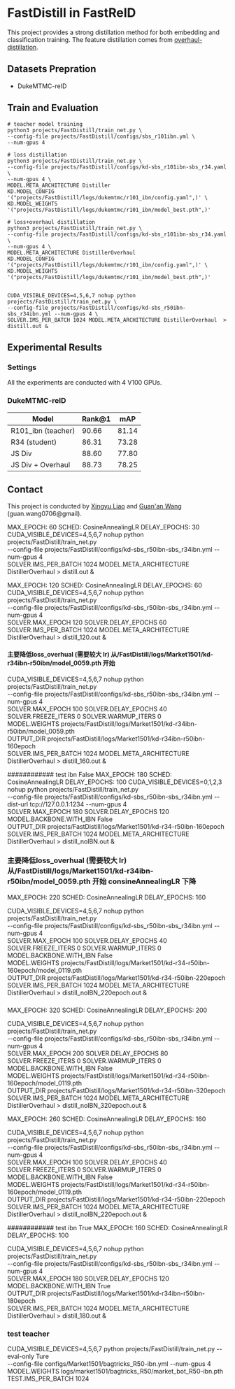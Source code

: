 # FastDistill in FastReID

This project provides a strong distillation method for both embedding and classification training.
The feature distillation comes from [overhaul-distillation](https://github.com/clovaai/overhaul-distillation/tree/master/ImageNet).


## Datasets Prepration
- DukeMTMC-reID


## Train and Evaluation
```shell
# teacher model training
python3 projects/FastDistill/train_net.py \
--config-file projects/FastDistill/configs/sbs_r101ibn.yml \
--num-gpus 4

# loss distillation
python3 projects/FastDistill/train_net.py \
--config-file projects/FastDistill/configs/kd-sbs_r101ibn-sbs_r34.yaml \
--num-gpus 4 \
MODEL.META_ARCHITECTURE Distiller
KD.MODEL_CONFIG '("projects/FastDistill/logs/dukemtmc/r101_ibn/config.yaml",)' \
KD.MODEL_WEIGHTS '("projects/FastDistill/logs/dukemtmc/r101_ibn/model_best.pth",)'

# loss+overhaul distillation
python3 projects/FastDistill/train_net.py \
--config-file projects/FastDistill/configs/kd-sbs_r101ibn-sbs_r34.yaml \
--num-gpus 4 \
MODEL.META_ARCHITECTURE DistillerOverhaul
KD.MODEL_CONFIG '("projects/FastDistill/logs/dukemtmc/r101_ibn/config.yaml",)' \
KD.MODEL_WEIGHTS '("projects/FastDistill/logs/dukemtmc/r101_ibn/model_best.pth",)'


CUDA_VISIBLE_DEVICES=4,5,6,7 nohup python projects/FastDistill/train_net.py \
--config-file projects/FastDistill/configs/kd-sbs_r50ibn-sbs_r34ibn.yml --num-gpus 4 \
SOLVER.IMS_PER_BATCH 1024 MODEL.META_ARCHITECTURE DistillerOverhaul  > distill.out & 
```

## Experimental Results

### Settings

All the experiments are conducted with 4 V100 GPUs.


### DukeMTMC-reID

| Model | Rank@1 | mAP |
| --- | --- | --- |
| R101_ibn (teacher) | 90.66 | 81.14 |
| R34 (student) | 86.31 | 73.28 |
| JS Div | 88.60 | 77.80 |
| JS Div + Overhaul | 88.73 | 78.25 |

## Contact
This project is conducted by [Xingyu Liao](https://github.com/L1aoXingyu) and [Guan'an Wang](https://wangguanan.github.io/) (guan.wang0706@gmail).


MAX_EPOCH: 60  SCHED: CosineAnnealingLR  DELAY_EPOCHS: 30
CUDA_VISIBLE_DEVICES=4,5,6,7 nohup python projects/FastDistill/train_net.py \
--config-file projects/FastDistill/configs/kd-sbs_r50ibn-sbs_r34ibn.yml --num-gpus 4 \
SOLVER.IMS_PER_BATCH 1024 MODEL.META_ARCHITECTURE DistillerOverhaul  > distill.out & 


MAX_EPOCH: 120  SCHED: CosineAnnealingLR  DELAY_EPOCHS: 60
CUDA_VISIBLE_DEVICES=4,5,6,7 nohup python projects/FastDistill/train_net.py \
--config-file projects/FastDistill/configs/kd-sbs_r50ibn-sbs_r34ibn.yml --num-gpus 4 \
SOLVER.MAX_EPOCH 120   SOLVER.DELAY_EPOCHS 60  \
SOLVER.IMS_PER_BATCH 1024 MODEL.META_ARCHITECTURE DistillerOverhaul  > distill_120.out & 

#### 主要降低loss_overhual (需要较大 lr) 从/FastDistill/logs/Market1501/kd-r34ibn-r50ibn/model_0059.pth 开始
CUDA_VISIBLE_DEVICES=4,5,6,7 nohup python projects/FastDistill/train_net.py \
--config-file projects/FastDistill/configs/kd-sbs_r50ibn-sbs_r34ibn.yml --num-gpus 4 \
SOLVER.MAX_EPOCH 100  SOLVER.DELAY_EPOCHS 40 SOLVER.FREEZE_ITERS 0 SOLVER.WARMUP_ITERS 0 \
MODEL.WEIGHTS projects/FastDistill/logs/Market1501/kd-r34ibn-r50ibn/model_0059.pth \
OUTPUT_DIR projects/FastDistill/logs/Market1501/kd-r34ibn-r50ibn-160epoch \
SOLVER.IMS_PER_BATCH 1024 MODEL.META_ARCHITECTURE DistillerOverhaul  > distill_160.out &


############ test ibn False
MAX_EPOCH: 180 SCHED: CosineAnnealingLR  DELAY_EPOCHS: 100
CUDA_VISIBLE_DEVICES=0,1,2,3 nohup python projects/FastDistill/train_net.py \
--config-file projects/FastDistill/configs/kd-sbs_r50ibn-sbs_r34ibn.yml --dist-url tcp://127.0.0.1:1234 --num-gpus 4 \
SOLVER.MAX_EPOCH 180  SOLVER.DELAY_EPOCHS 120  MODEL.BACKBONE.WITH_IBN False \
OUTPUT_DIR projects/FastDistill/logs/Market1501/kd-r34-r50ibn-160epoch \
SOLVER.IMS_PER_BATCH 1024 MODEL.META_ARCHITECTURE DistillerOverhaul > distill_noIBN.out & 
### 主要降低loss_overhual (需要较大 lr) 从/FastDistill/logs/Market1501/kd-r34ibn-r50ibn/model_0059.pth 开始 consineAnnealingLR 下降
MAX_EPOCH: 220 SCHED: CosineAnnealingLR  DELAY_EPOCHS: 160

CUDA_VISIBLE_DEVICES=4,5,6,7 nohup python projects/FastDistill/train_net.py \
--config-file projects/FastDistill/configs/kd-sbs_r50ibn-sbs_r34ibn.yml --num-gpus 4 \
SOLVER.MAX_EPOCH 100  SOLVER.DELAY_EPOCHS 40 SOLVER.FREEZE_ITERS 0 SOLVER.WARMUP_ITERS 0 \
MODEL.BACKBONE.WITH_IBN False \
MODEL.WEIGHTS projects/FastDistill/logs/Market1501/kd-r34-r50ibn-160epoch/model_0119.pth \
OUTPUT_DIR projects/FastDistill/logs/Market1501/kd-r34-r50ibn-220epoch \
SOLVER.IMS_PER_BATCH 1024 MODEL.META_ARCHITECTURE DistillerOverhaul  > distill_noIBN_220epoch.out &

###

MAX_EPOCH: 320 SCHED: CosineAnnealingLR  DELAY_EPOCHS: 200

CUDA_VISIBLE_DEVICES=4,5,6,7 nohup python projects/FastDistill/train_net.py \
--config-file projects/FastDistill/configs/kd-sbs_r50ibn-sbs_r34ibn.yml --num-gpus 4 \
SOLVER.MAX_EPOCH 200 SOLVER.DELAY_EPOCHS 80 SOLVER.FREEZE_ITERS 0 SOLVER.WARMUP_ITERS 0 \
MODEL.BACKBONE.WITH_IBN False \
MODEL.WEIGHTS projects/FastDistill/logs/Market1501/kd-r34-r50ibn-160epoch/model_0119.pth \
OUTPUT_DIR projects/FastDistill/logs/Market1501/kd-r34-r50ibn-320epoch \
SOLVER.IMS_PER_BATCH 1024 MODEL.META_ARCHITECTURE DistillerOverhaul  > distill_noIBN_320epoch.out &


MAX_EPOCH: 260 SCHED: CosineAnnealingLR  DELAY_EPOCHS: 160

CUDA_VISIBLE_DEVICES=4,5,6,7 nohup python projects/FastDistill/train_net.py \
--config-file projects/FastDistill/configs/kd-sbs_r50ibn-sbs_r34ibn.yml --num-gpus 4 \
SOLVER.MAX_EPOCH 100  SOLVER.DELAY_EPOCHS 40 SOLVER.FREEZE_ITERS 0 SOLVER.WARMUP_ITERS 0 \
MODEL.BACKBONE.WITH_IBN False \
MODEL.WEIGHTS projects/FastDistill/logs/Market1501/kd-r34-r50ibn-160epoch/model_0119.pth \
OUTPUT_DIR projects/FastDistill/logs/Market1501/kd-r34-r50ibn-220epoch \
SOLVER.IMS_PER_BATCH 1024 MODEL.META_ARCHITECTURE DistillerOverhaul  > distill_noIBN_220epoch.out &


############ test ibn True
MAX_EPOCH: 160 SCHED: CosineAnnealingLR  DELAY_EPOCHS: 100

CUDA_VISIBLE_DEVICES=4,5,6,7 nohup python projects/FastDistill/train_net.py \
--config-file projects/FastDistill/configs/kd-sbs_r50ibn-sbs_r34ibn.yml --num-gpus 4 \
SOLVER.MAX_EPOCH 180  SOLVER.DELAY_EPOCHS 120  MODEL.BACKBONE.WITH_IBN True \
OUTPUT_DIR projects/FastDistill/logs/Market1501/kd-r34ibn-r50ibn-180epoch \
SOLVER.IMS_PER_BATCH 1024 MODEL.META_ARCHITECTURE DistillerOverhaul > distill_180.out & 

### test teacher
CUDA_VISIBLE_DEVICES=4,5,6,7  python projects/FastDistill/train_net.py --eval-only Ture \
--config-file configs/Market1501/bagtricks_R50-ibn.yml --num-gpus 4 \
MODEL.WEIGHTS logs/market1501/bagtricks_R50/market_bot_R50-ibn.pth  TEST.IMS_PER_BATCH 1024


